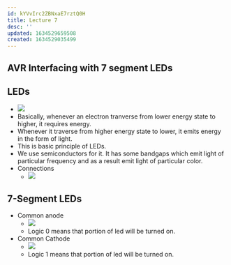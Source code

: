 ```yaml
---
id: kYVvIrc2ZBNxaE7rztQ0H
title: Lecture 7
desc: ''
updated: 1634529659508
created: 1634529035499
---
```



## AVR Interfacing with 7 segment LEDs

## LEDs

- ![](/assets/images/2021-10-18-09-21-36.png)
- Basically, whenever an electron tranverse from lower energy state to higher, it requires energy.
- Whenever it traverse from higher energy state to lower, it emits energy in the form of light.
- This is basic principle of LEDs.
- We use semiconductors for it. It has some bandgaps which emit light of particular frequency and as a result emit light of particular color.
- Connections
  - ![](/assets/images/2021-10-18-09-25-22.png)

## 7-Segment LEDs

- Common anode
  - ![](/assets/images/2021-10-18-09-26-44.png)
  - Logic 0 means that portion of led will be turned on.
- Common Cathode
  - ![](/assets/images/2021-10-18-09-29-44.png)
  - Logic 1 means that portion of led will be turned on.

